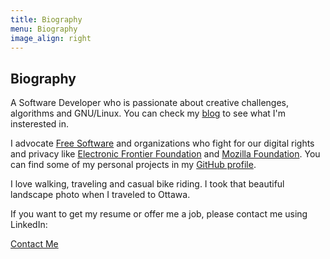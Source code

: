 ```yaml
---
title: Biography
menu: Biography
image_align: right
---
```


## Biography

A Software Developer who is passionate about creative challenges, algorithms and GNU/Linux. You can check my [blog](/blog) to see what I'm insterested in.

I advocate [Free Software](https://www.fsf.org/) and organizations who fight for our digital rights and privacy like [Electronic Frontier Foundation](https://www.eff.org/) and [Mozilla Foundation](https://foundation.mozilla.org/en/). You can find some of my personal projects in my [GitHub profile](https://github.com/QSaman).

I love walking, traveling and casual bike riding. I took that beautiful landscape photo when I traveled to Ottawa.

If you want to get my resume or offer me a job, please contact me using LinkedIn:

[Contact Me](https://www.linkedin.com/in/samansaadi?classes=btn,btn-primary,btn-lg)
